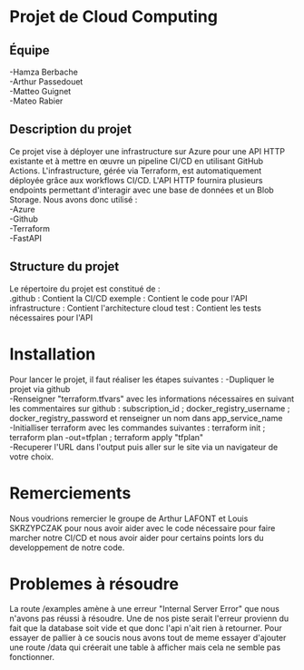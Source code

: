 # Projet de Cloud Computing
## Équipe
-Hamza Berbache  
-Arthur Passedouet  
-Matteo Guignet  
-Mateo Rabier  

## Description du projet
Ce projet vise à déployer une infrastructure sur Azure pour une API HTTP existante et à mettre en œuvre un pipeline CI/CD en utilisant GitHub Actions. L'infrastructure, gérée via Terraform, est automatiquement déployée grâce aux workflows CI/CD. L'API HTTP fournira plusieurs endpoints permettant d'interagir avec une base de données et un Blob Storage. 
Nous avons donc utilisé :  
-Azure  
-Github  
-Terraform  
-FastAPI  

## Structure du projet
Le répertoire du projet est constitué de :  
.github : Contient la CI/CD
exemple : Contient le code pour l'API
infrastructure : Contient l'architecture cloud
test : Contient les tests nécessaires pour l'API

# Installation
Pour lancer le projet, il faut réaliser les étapes suivantes :
-Dupliquer le projet via github  
-Renseigner "terraform.tfvars" avec les informations nécessaires en suivant les commentaires sur github : subscription_id ; docker_registry_username ; docker_registry_password et renseigner un nom dans app_service_name  
-Initialliser terraform avec les commandes suivantes : terraform init ; terraform plan -out=tfplan ; terraform apply "tfplan"  
-Recuperer l'URL dans l'output puis aller sur le site via un navigateur de votre choix.

# Remerciements
Nous voudrions remercier le groupe de Arthur LAFONT et Louis SKRZYPCZAK pour nous avoir aider avec le code nécessaire pour faire marcher notre CI/CD et nous avoir aider pour certains points lors du developpement de notre code.

# Problemes à résoudre
La route /examples amène à une erreur "Internal Server Error" que nous n'avons pas réussi à résoudre.
Une de nos piste serait l'erreur provienn du fait que la database soit vide et que donc l'api n'ait rien à retourner.
Pour essayer de pallier à ce soucis nous avons tout de meme essayer d'ajouter une route /data qui créerait une table à afficher mais cela ne semble pas fonctionner.

